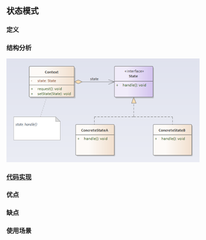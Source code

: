 ## 状态模式

### 定义

### 结构分析

![State](../../images/pattern/State.png)  

### [代码实现](../../code/state)

### 优点

### 缺点

### 使用场景
